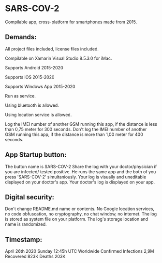 # SARS-COV-2
Compilable app, cross-platform for smartphones made from 2015. 

## Demands:

All project files included, license files included.

Compilable on Xamarin Visual Studio 8.5.3.0 for iMac. 

Supports Android 2015-2020

Supports iOS 2015-2020

Supports Windows App 2015-2020

Run as service.

Using bluetooth is allowed. 

Using location service is allowed. 

Log the IMEI number of another GSM running this app, if the distance is less than 0,75 meter for 300 seconds.
Don't log the IMEI number of another GSM running this app, if the distance is more than 1,00 meter for 400 seconds.

## App Startup button:

The button name is SARS-COV-2
Share the log with your doctor/physician if you are infected/ tested positive. He runs the same app and the both of you press 'SARS-COV-2' simultaniously. Your log is visually and uneditable displayed on your doctor's app. Your doctor's log is displayed on your app.

## Digital security: 

Don't change README.md name or contents. No Google location services, no code obfuscation, no cryptography, no chat window, no internet. The log is stored as system file on your platform. The log's storage location and name is randomized.

## Timestamp:

April 26th 2020 Sunday 12:45h UTC 
Worldwide Confirmed Infections 2,9M Recovered 823K Deaths 203K
